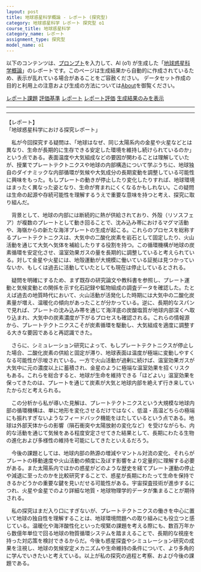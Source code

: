 ```yaml
---
layout: post
title: 地球惑星科学概論 - レポート (探究型)
category: 地球惑星科学 レポート 探究型 o1
course_title: 地球惑星科学
category_name: レポート
assignment_type: 探究型
model_name: o1
---
```


以下のコンテンツは、[プロンプト](https://github.com/takedatoshiyuki/synthetic_assignments/tree/main/generated/地球惑星科学/o1/prompt_レポート-探究型.md)を入力して、AI (o1) が生成した「[地球惑星科学概論](/contents/地球惑星科学/)」のレポートです。このページは生成結果から自動的に作成されているため、表示が乱れている場合があることをご容赦ください。
データセット作成の目的と利用上の注意および生成の方法については[About](/About)を御覧ください。

[レポート課題](../レポート課題-探究型)
[評価基準](../評価基準-探究型)
[レポート](../レポート-探究型)
[レポート評価](../レポート評価-探究型)
[生成結果のみを表示](https://github.com/takedatoshiyuki/synthetic_assignments/tree/main/generated/地球惑星科学/o1/レポート-探究型.md)
  

***
***
  
【レポート】  
「地球惑星科学における探究レポート」  

　私が今回探究する疑問は、「地球はなぜ、同じ太陽系内の金星や火星などとは異なり、生命が長期的に生存できる安定した環境を維持し続けられているのか」という点である。表面温度や大気組成などの要因が関わることは理解していたが、授業でプレートテクトニクスや地球の内部構造について学ぶうちに、地球独自のダイナミックな内部循環が気候や大気成分の長期変動を調整している可能性に興味をもった。もしプレートの動きが停止したり変化したりすれば、地球環境はまったく異なった姿となり、生命が育まれにくくなるかもしれない。この疑問は生命の起源や存続可能性を理解するうえで重要な意味を持つと考え、探究に取り組んだ。

　背景として、地球の内部には断続的に熱が供給されており、外殻（リソスフェア）が複数のプレートとして動き回ることで、沈み込み帯におけるマグマ活動や、海嶺からの新たな海洋プレートの生成が起こる。これらのプロセスを総称するプレートテクトニクスは、大気中の二酸化炭素を岩石として固定したり、火山活動を通じて大気へ気体を補給したりする役割を持つ。この循環機構が地球の炭素循環を安定化させ、温室効果ガスの量を長期的に調整していると考えられている。対して金星や火星には、地殻運動が大規模に働いている証拠は見つかっていないか、もしくは過去に活動していたとしても現在は停止しているとされる。

　疑問を明確にするため、まず既存の研究論文や教科書を参照し、プレート運動と気候変動との関係を示す化石記録や鉱物組成の調査データを確認した。たとえば過去の地質時代において、火山活動が活発化した時期には大気中の二酸化炭素量が増え、温暖化の傾向があったことが分かっている。逆に、長期的なスパンで見れば、プレートの沈み込み帯を通じて海洋底の炭酸塩質が地球内部深くへ取り込まれ、大気中の炭素濃度が下がるプロセスも確認される。これらの情報源から、プレートテクトニクスこそが炭素循環を駆動し、大気組成を適度に調整する大きな要因であると再認識できた。

　さらに、シミュレーション研究によって、もしプレートテクトニクスが停止した場合、二酸化炭素の供給と固定が滞り、地球表面は温度が極端に変動しやすくなる可能性が示唆されている。一方で火山活動が過剰に続けば、温室効果ガスが大気中に元の濃度以上に蓄積され、金星のように極端な温室効果を招くリスクもある。これらを総合すると、地球が生命を維持できる「ほどよい」温室効果を保ってきたのは、プレートを通じて炭素が大気と地球内部を絶えず行き来していたからだと考えられる。

　この分析から私が導いた見解は、プレートテクトニクスという大規模な地球内部の循環機構は、単に地形を変化させるだけではなく、低温・高温どちらの極端にも振れすぎないようなフィードバック機能をはたしているという点である。地球は外部天体からの影響（隕石衝突や太陽放射の変化など）を受けながらも、内的な活動を通じて気候をある程度安定させてきた結果として、長期にわたる生物の進化および多様性の維持を可能にしてきたといえるだろう。

　今後の課題としては、地球内部の熱源の増減やマントル対流の変化、それらがプレートの移動速度や火山活動の頻度に及ぼす影響をより定量的に理解する必要がある。また太陽系内でほかの惑星がどのような歴史を経てプレート運動の停止や減退に至ったのかを比較研究することで、惑星が長期にわたって生命を保持できるかどうかの重要な鍵を見いだせる可能性がある。宇宙探査技術が進歩するにつれ、火星や金星でのより詳細な地質・地球物理学的データが集まることが期待される。

　私の探究はまだ入り口にすぎないが、プレートテクトニクスの働きを中心に置いて地球の独自性を理解することは、地球環境問題への取り組みにも役立つと感じている。温暖化や海洋酸性化といった喫緊の課題を考える際にも、数百万年から数億年単位で回る地球の物質循環システムを踏まえることで、長期的な視座を持った対応策を検討できるからだ。今後も惑星探査やシミュレーション研究の成果を注視し、地球の気候安定メカニズムや生命維持の条件について、より多角的に学んでいきたいと考えている。以上が私の探究の過程と考察、および今後の課題である。
